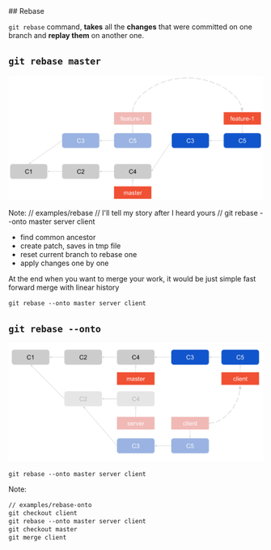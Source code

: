 <div class="title-icon" style="background-image: url(/course/assets/icons/rebase.svg)"></div>
## Rebase

``git rebase``<!-- .element: class="code-highlight"--> command, **takes** all the **changes** that were committed on one branch and **replay them** on another one.


## ``git rebase master``

![rebase](/course/assets/rebase.svg) <!-- .element: class="transparent-image" style="width: 650px" -->

Note:
// examples/rebase
// I'll tell my story after I heard yours
// git rebase --onto master server client
- find common ancestor
- create patch, saves in tmp file
- reset current branch to rebase one
- apply changes one by one

At the end when you want to merge your work, it would be just simple fast forward merge with linear history
```
git rebase --onto master server client
```


## ``git rebase --onto``

![rebase](/course/assets/rebase-onto.svg) <!-- .element: class="transparent-image" style="width: 650px" -->

```
git rebase --onto master server client
```

Note:
```
// examples/rebase-onto
git checkout client
git rebase --onto master server client
git checkout master
git merge client
```